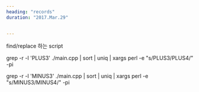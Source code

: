 ```yaml
---
heading: "records"
duration: "2017.Mar.29"


---
```


find/replace 하는 script

>
grep -r -l \'PLUS3\' ./main.cpp \| sort \| uniq \| xargs perl -e \"s/PLUS3/PLUS4/\" -pi
>
grep -r -l \'MINUS3\' ./main.cpp \| sort \| uniq \| xargs perl -e \"s/MINUS3/MINUS4/\" -pi
